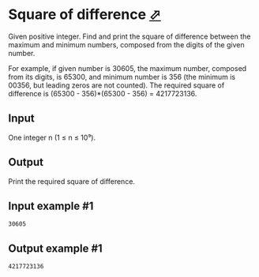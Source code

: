 # Square of difference [⬀](https://www.e-olymp.com/en/problems/8317)
Given positive integer. Find and print the square of difference between the maximum and minimum numbers, composed from the digits of the given number.

For example, if given number is 30605, the maximum number, composed from its digits, is 65300, and minimum number is 356 (the minimum is 00356, but leading zeros are not counted). The required square of difference is (65300 - 356)*(65300 - 356) = 4217723136.

## Input
One integer n (1 ≤ n ≤ 10⁹).

## Output
Print the required square of difference.

## Input example #1
```
30605
```

## Output example #1
```
4217723136
```
